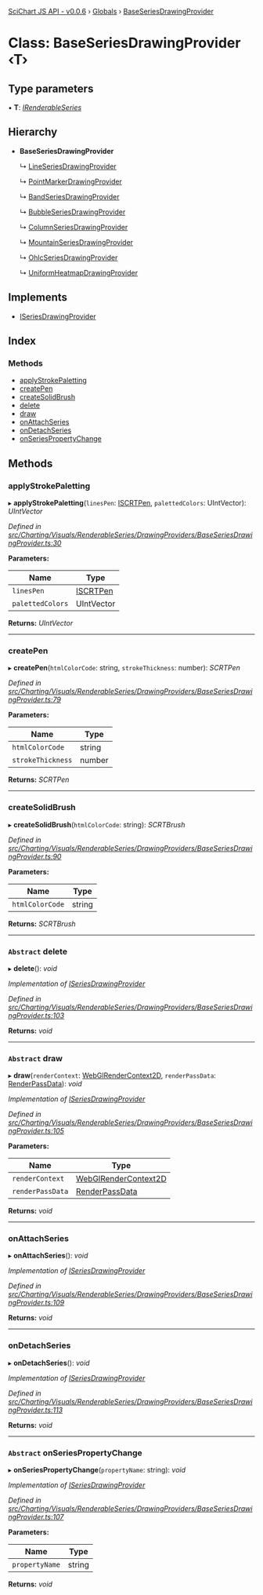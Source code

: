 [SciChart JS API - v0.0.6](../README.md) › [Globals](../globals.md) › [BaseSeriesDrawingProvider](baseseriesdrawingprovider.md)

# Class: BaseSeriesDrawingProvider ‹**T**›

## Type parameters

▪ **T**: *[IRenderableSeries](../interfaces/irenderableseries.md)*

## Hierarchy

* **BaseSeriesDrawingProvider**

  ↳ [LineSeriesDrawingProvider](lineseriesdrawingprovider.md)

  ↳ [PointMarkerDrawingProvider](pointmarkerdrawingprovider.md)

  ↳ [BandSeriesDrawingProvider](bandseriesdrawingprovider.md)

  ↳ [BubbleSeriesDrawingProvider](bubbleseriesdrawingprovider.md)

  ↳ [ColumnSeriesDrawingProvider](columnseriesdrawingprovider.md)

  ↳ [MountainSeriesDrawingProvider](mountainseriesdrawingprovider.md)

  ↳ [OhlcSeriesDrawingProvider](ohlcseriesdrawingprovider.md)

  ↳ [UniformHeatmapDrawingProvider](uniformheatmapdrawingprovider.md)

## Implements

* [ISeriesDrawingProvider](../interfaces/iseriesdrawingprovider.md)

## Index

### Methods

* [applyStrokePaletting](baseseriesdrawingprovider.md#applystrokepaletting)
* [createPen](baseseriesdrawingprovider.md#createpen)
* [createSolidBrush](baseseriesdrawingprovider.md#createsolidbrush)
* [delete](baseseriesdrawingprovider.md#abstract-delete)
* [draw](baseseriesdrawingprovider.md#abstract-draw)
* [onAttachSeries](baseseriesdrawingprovider.md#onattachseries)
* [onDetachSeries](baseseriesdrawingprovider.md#ondetachseries)
* [onSeriesPropertyChange](baseseriesdrawingprovider.md#abstract-onseriespropertychange)

## Methods

###  applyStrokePaletting

▸ **applyStrokePaletting**(`linesPen`: [ISCRTPen](../interfaces/iscrtpen.md), `palettedColors`: UIntVector): *UIntVector*

*Defined in [src/Charting/Visuals/RenderableSeries/DrawingProviders/BaseSeriesDrawingProvider.ts:30](https://github.com/ABTSoftware/SciChart.Dev/blob/34ff3115c2/Web/src/SciChart/src/Charting/Visuals/RenderableSeries/DrawingProviders/BaseSeriesDrawingProvider.ts#L30)*

**Parameters:**

Name | Type |
------ | ------ |
`linesPen` | [ISCRTPen](../interfaces/iscrtpen.md) |
`palettedColors` | UIntVector |

**Returns:** *UIntVector*

___

###  createPen

▸ **createPen**(`htmlColorCode`: string, `strokeThickness`: number): *SCRTPen*

*Defined in [src/Charting/Visuals/RenderableSeries/DrawingProviders/BaseSeriesDrawingProvider.ts:79](https://github.com/ABTSoftware/SciChart.Dev/blob/34ff3115c2/Web/src/SciChart/src/Charting/Visuals/RenderableSeries/DrawingProviders/BaseSeriesDrawingProvider.ts#L79)*

**Parameters:**

Name | Type |
------ | ------ |
`htmlColorCode` | string |
`strokeThickness` | number |

**Returns:** *SCRTPen*

___

###  createSolidBrush

▸ **createSolidBrush**(`htmlColorCode`: string): *SCRTBrush*

*Defined in [src/Charting/Visuals/RenderableSeries/DrawingProviders/BaseSeriesDrawingProvider.ts:90](https://github.com/ABTSoftware/SciChart.Dev/blob/34ff3115c2/Web/src/SciChart/src/Charting/Visuals/RenderableSeries/DrawingProviders/BaseSeriesDrawingProvider.ts#L90)*

**Parameters:**

Name | Type |
------ | ------ |
`htmlColorCode` | string |

**Returns:** *SCRTBrush*

___

### `Abstract` delete

▸ **delete**(): *void*

*Implementation of [ISeriesDrawingProvider](../interfaces/iseriesdrawingprovider.md)*

*Defined in [src/Charting/Visuals/RenderableSeries/DrawingProviders/BaseSeriesDrawingProvider.ts:103](https://github.com/ABTSoftware/SciChart.Dev/blob/34ff3115c2/Web/src/SciChart/src/Charting/Visuals/RenderableSeries/DrawingProviders/BaseSeriesDrawingProvider.ts#L103)*

**Returns:** *void*

___

### `Abstract` draw

▸ **draw**(`renderContext`: [WebGlRenderContext2D](webglrendercontext2d.md), `renderPassData`: [RenderPassData](renderpassdata.md)): *void*

*Implementation of [ISeriesDrawingProvider](../interfaces/iseriesdrawingprovider.md)*

*Defined in [src/Charting/Visuals/RenderableSeries/DrawingProviders/BaseSeriesDrawingProvider.ts:105](https://github.com/ABTSoftware/SciChart.Dev/blob/34ff3115c2/Web/src/SciChart/src/Charting/Visuals/RenderableSeries/DrawingProviders/BaseSeriesDrawingProvider.ts#L105)*

**Parameters:**

Name | Type |
------ | ------ |
`renderContext` | [WebGlRenderContext2D](webglrendercontext2d.md) |
`renderPassData` | [RenderPassData](renderpassdata.md) |

**Returns:** *void*

___

###  onAttachSeries

▸ **onAttachSeries**(): *void*

*Implementation of [ISeriesDrawingProvider](../interfaces/iseriesdrawingprovider.md)*

*Defined in [src/Charting/Visuals/RenderableSeries/DrawingProviders/BaseSeriesDrawingProvider.ts:109](https://github.com/ABTSoftware/SciChart.Dev/blob/34ff3115c2/Web/src/SciChart/src/Charting/Visuals/RenderableSeries/DrawingProviders/BaseSeriesDrawingProvider.ts#L109)*

**Returns:** *void*

___

###  onDetachSeries

▸ **onDetachSeries**(): *void*

*Implementation of [ISeriesDrawingProvider](../interfaces/iseriesdrawingprovider.md)*

*Defined in [src/Charting/Visuals/RenderableSeries/DrawingProviders/BaseSeriesDrawingProvider.ts:113](https://github.com/ABTSoftware/SciChart.Dev/blob/34ff3115c2/Web/src/SciChart/src/Charting/Visuals/RenderableSeries/DrawingProviders/BaseSeriesDrawingProvider.ts#L113)*

**Returns:** *void*

___

### `Abstract` onSeriesPropertyChange

▸ **onSeriesPropertyChange**(`propertyName`: string): *void*

*Implementation of [ISeriesDrawingProvider](../interfaces/iseriesdrawingprovider.md)*

*Defined in [src/Charting/Visuals/RenderableSeries/DrawingProviders/BaseSeriesDrawingProvider.ts:107](https://github.com/ABTSoftware/SciChart.Dev/blob/34ff3115c2/Web/src/SciChart/src/Charting/Visuals/RenderableSeries/DrawingProviders/BaseSeriesDrawingProvider.ts#L107)*

**Parameters:**

Name | Type |
------ | ------ |
`propertyName` | string |

**Returns:** *void*
